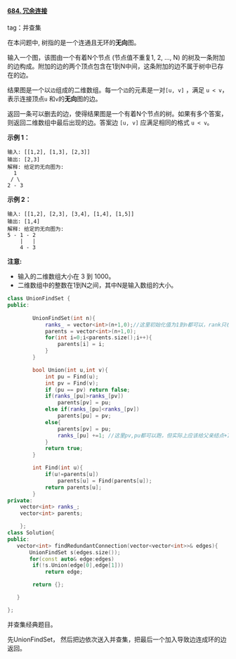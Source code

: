 #### [684. 冗余连接](https://leetcode-cn.com/problems/redundant-connection/)

tag：并查集

在本问题中, 树指的是一个连通且无环的**无向**图。

输入一个图，该图由一个有着N个节点 (节点值不重复1, 2, ..., N) 的树及一条附加的边构成。附加的边的两个顶点包含在1到N中间，这条附加的边不属于树中已存在的边。

结果图是一个以`边`组成的二维数组。每一个`边`的元素是一对`[u, v]` ，满足 `u < v`，表示连接顶点`u` 和`v`的**无向**图的边。

返回一条可以删去的边，使得结果图是一个有着N个节点的树。如果有多个答案，则返回二维数组中最后出现的边。答案边 `[u, v]` 应满足相同的格式 `u < v`。

**示例 1：**

```
输入: [[1,2], [1,3], [2,3]]
输出: [2,3]
解释: 给定的无向图为:
  1
 / \
2 - 3
```

**示例 2：**

```
输入: [[1,2], [2,3], [3,4], [1,4], [1,5]]
输出: [1,4]
解释: 给定的无向图为:
5 - 1 - 2
    |   |
    4 - 3
```

**注意:**

- 输入的二维数组大小在 3 到 1000。
- 二维数组中的整数在1到N之间，其中N是输入数组的大小。

```cpp
class UnionFindSet {
public:
    
        UnionFindSet(int n){
            ranks_ = vector<int>(n+1,0);//这里初始化值为1到n都可以，rank只在Union的时候+1更新；
            parents = vector<int>(n+1,0);
            for(int i=0;i<parents.size();i++){
                parents[i] = i;
            }
        }

        bool Union(int u,int v){
            int pu = Find(u);
            int pv = Find(v);
            if (pu == pv) return false;
            if(ranks_[pu]>ranks_[pv])
                parents[pv] = pu;
            else if(ranks_[pu]<ranks_[pv])
                parents[pu] = pv;
            else{
                parents[pv] = pu; 
                ranks_[pu] +=1; //这里pv,pu都可以跑，但实际上应该给父亲结点+1；
            }
            return true;
        }

        int Find(int u){
            if(u!=parents[u])
                parents[u] = Find(parents[u]);
            return parents[u];
        }
private:
    vector<int> ranks_;
    vector<int> parents;

    };
class Solution{
public:
   vector<int> findRedundantConnection(vector<vector<int>>& edges){
       UnionFindSet s(edges.size());
       for(const auto& edge:edges)
        if(!s.Union(edge[0],edge[1])) 
            return edge;

        return {};

   }

};
```

并查集经典题目。

先UnionFindSet， 然后把边依次送入并查集，把最后一个加入导致边连成环的边返回。